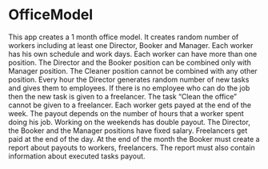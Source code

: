 # OfficeModel
This app creates a 1 month office model.
It creates random number of workers including at least one Director, Booker and Manager. Each worker has his own schedule and work days. Each worker can have more than one position. The Director and the Booker position can be combined only with Manager position. The Cleaner position cannot be combined with any other position.
Every hour the Director generates random number of new tasks and gives them to employees. If there is no employee who can do the job then the new task is given to a freelancer. The task “Clean the office” cannot be given to a freelancer.
Each worker gets payed at the end of the week. The payout depends on the number of hours that a worker spent doing his job. Working on the weekends has double payout.  The Director, the Booker and the Manager positions have fixed salary. Freelancers get paid at the end of the day.
At the end of the month the Booker must create a report about payouts to workers, freelancers. The report must also contain information about executed tasks payout.
